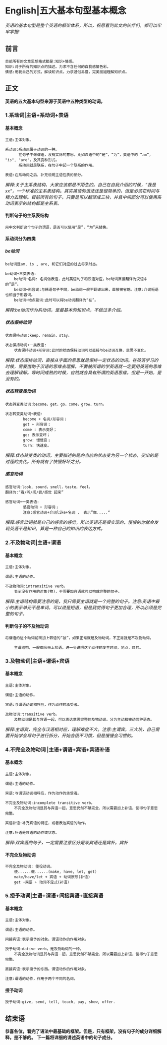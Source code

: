 # English|五大基本句型基本概念
*英语的基本句型是整个英语的框架体系，所以，祝愿看到此文的伙伴们，都可以牢牢掌握!*

## 前言
    目前所有的文章思想格式都是:知识+情感。
    知识:对于所有的知识点的描述。力求不含任何的自我感情色彩。
    情感:用我自己的方式，解读知识点。力求通俗易懂，完美丽姐理解知识点。

## 正文
**英语的五大基本句型来源于英语中五种类型的动词。**

### 1.系动词|主语+系动词+表语
#### 基本概念

    主语:主体对象。

    系动词:系动词属于动词的一种。
          在句子中做谓语，没有实际的意思。比如汉语中的“是”，“为”，英语中的 “am”, "is", "are"，及其变种形式。
          系动词就是联系，在句子中起一个联系的作用。
                
    表语:在系动词之后，补充说明主语性质的部分。

*解释:关于主系表结构，大家应该都是不陌生的。自己在自我介绍的时候，“我是xx“，一个标准的主系表结构。其实英语的语法还是很简单的，但是必须花时间与精力去理解。目前所有的句子，只要是可以翻译成三块，并且中间部分可以使用系动词表示的结构都是主系表。*

#### 判断句子的主系表结构
    用中文判断这个句子的谓语，是否可以使用“是”，“为”来替换。

#### 系动词分为四类

##### be动词
    be动词是am, is , are, 和它们对应的过去将来时态。

    be动词+三类表语:
        be动词+名词: 名词做表语，此时英语句子和汉语对应，be动词直接翻译为汉语中的”是“。
        be动词+形容词:与韩语句子不同，be动词一般不翻译出来，直接被省略。注意:介词短语也相当于形容词。
        be动词+地点副词:此时可以将be动词翻译为“在”。
*解释:be动词作为系动词，是最基本的知识点，不做过多介绍。*

##### 状态保持动词
    状态保持动词:keep，remain，stay。

    状态保持动词+一类表语:
        状态保持动词+形容词:此时的状态保持动词可以直接与be动词互换，意思不变化。
*解释:状态保持动词，直接从字面的意思就是保持一定状态的动词。在英语学习的时候，需要借助于汉语的思维去理解，不要被所谓的学英语就一定要用英语的思维去理解误解。等时间成熟的时候，自然就会具有所谓的英语思维，但是一开始，是没有的。*

##### 状态转变类动词
    状态转变类动词:become，get，go，come，grow，turn。

    状态转变类动词+表语:
            become + 名词/形容词；
            get + 形容词；
            come : 表示变好；
            go: 表示变坏；
            grow: 慢慢变；
            turn: 快速变。

*解释:状态转变类的动词，主要描述的是的当前的状态变为另一个状态，突出的是过程的变化。所有就有了快慢好坏之分。*

##### 感官动词
    感官动词:look, sound，smell，taste，feel。
    翻译为:“看/听/闻/尝/感觉 起来”

    感官动词+一类表语:
            感官动词 + 形容词；
            注意:感官动词+介词like+名词 ， 表示”像.....“

*解释:感官动词就是自己的感官的感觉，所以英语还是很实现的，慢慢的你就会发现英语不是知识，算是一种自己的知识的表达方式。*

### 2.不及物动词|主语+谓语

#### 基本概念

    主语:主体对象。

    谓语:主语的动作。

    不及物动词:intransitive verb。
        表示没有作用的对象(物)，不需要加宾语就可以构成完整的句子。

*解释:主谓结构需要注意的是，我只需要主谓就是一个完整的句子。注意:英语中最小的表示单元不是单词，可以说是短语，但是我觉得句子更加合理，所以必须是完整的句子。*
        
#### 判断句子的不及物动词
    将谓语的这个动词前面加上韩语的“被”，如果正常就是及物动词，不正常就是不及物动词。

        主谓结构，一般都会带上状语，进一步说明这个动作的发生时间，地点，目的。
    


### 3.及物动词|主语+谓语+宾语

#### 基本概念

    主语:主体对象。

    谓语:主语的动作。

    宾语:与谓语动词相呼应，作为动作的承受者。

    及物动词:transitive verb。
        及物动词是其与宾语一起，可以表达意思完整的及物动词。分为主动和被动两种语态。
        
*解释:主谓宾，完全与汉语相对应，理解难度不大。注意:主谓宾，三大块，自己需要开始学会将句子进行拆分，开始会很不习惯，但是慢慢会习惯的。*

### 4.不完全及物动词 |主语+谓语+宾语+宾语补语

#### 基本概念

    主语:主体对象。

    谓语:主语的动作。

    宾语:与谓语动词相呼应，作为动作的承受者。

    不完全及物动词:incomplete transitive verb。
        不完全及物动词是其与宾语一起，意思仍然不够完全，所以需要加上补语，使得句子意思完整。

    宾语补语:补充宾语的特征，或者表达宾语的动作。

    注意:补语是宾语的动作或状态。

*解释:双宾语的句子，一定需要注意区分是双宾语还是宾补。宾补*
    
#### 不完全及物动词
    不完全及物动词: 使役动词。
        使......做......(make, have, let, get)
        make/have/let + 宾语 + 动词原形(补语)
        get +宾语 + 动词不定式(补语)


### 5.授予动词|主语+谓语+间接宾语+直接宾语

#### 基本概念

    主语:主体对象。

    谓语:主语的动作。

    间接宾语:表示授予的对象。谓语动作的作用对象。

    授予动词:dative verb，是及物动词的一种。
        不完全及物动词是其与宾语一起，意思仍然不够完全，所以需要加上补语，使得句子意思完整。

    直接宾语:表示授予的东西。谓语动作的作用对象。

    注意:谓语的动作，作用于两个不同的名词。

#### 授予动词
    授予动词:give, send, tell, teach, pay, show, offer.


## 结束语
 **恭喜各位，看完了语法中最基础的框架。但是，只有框架，没有句子的成分详细解释，是不够的。**
**下一篇将详细的讲述英语中的句子成分。**






